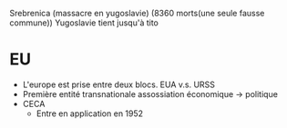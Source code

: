 Srebrenica (massacre en yugoslavie) (8360 morts(une seule fausse commune)) 
Yugoslavie tient jusqu'à tito

# EU

- L'europe est prise entre deux blocs. EUA v.s. URSS
- Première entité transnationale assossiation économique -> politique
- CECA
  - Entre en application en 1952